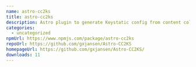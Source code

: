 ```yaml
---
name: astro-cc2ks
title: astro-cc2ks
description: Astro plugin to generate Keystatic config from content collections
categories:
  - uncategorized
npmUrl: https://www.npmjs.com/package/astro-cc2ks
repoUrl: https://github.com/gxjansen/Astro-CC2KS
homepageUrl: https://github.com/gxjansen/Astro-CC2KS/
downloads: 11
---
```

